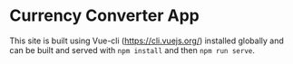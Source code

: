 # Currency Converter App

This site is built using Vue-cli (https://cli.vuejs.org/) installed globally and can be built and served with `npm install` and then `npm run serve`.
